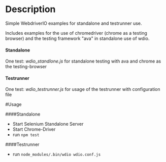 # Description
Simple WebdriverIO examples for standalone and testrunner use.

Includes examples for the use of chromedriver (chrome as a testing browser) and the testing framework "ava" in 
standalone use of wdio.

#### Standalone
One test: *wdio_standlone.js* for standalone testing with ava and chrome as the testing-browser

#### Testrunner
One test: *wdio_testrunner.js* for usage of the testrunner with configuration file

#Usage

####Standalone
* Start Selenium Standalone Server
* Start Chrome-Driver
* run ```npm test```

####Testrunner
* run ```node_modules/.bin/wdio wdio.conf.js```